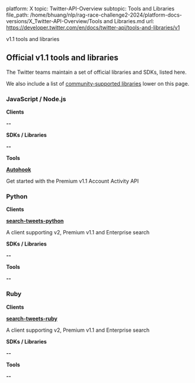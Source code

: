 platform: X
topic: Twitter-API-Overview
subtopic: Tools and Libraries
file_path: /home/bhuang/nlp/rag-race-challenge2-2024/platform-docs-versions/X_Twitter-API-Overview/Tools and Libraries.md
url: https://developer.twitter.com/en/docs/twitter-api/tools-and-libraries/v1

v1.1 tools and libraries

  
## Official v1.1 tools and libraries

The Twitter teams maintain a set of official libraries and SDKs, listed here. 

We also include a list of [community-supported libraries](#community-libraries) lower on this page. 

### JavaScript / Node.js

**Clients**

**\--**

**SDKs / Libraries**

**\--**

**Tools**

[**Autohook**](https://www.npmjs.com/package/twitter-autohook)

Get started with the Premium v1.1 Account Activity API

### Python

**Clients**

**[search-tweets-python](https://github.com/twitterdev/search-tweets-python)**

A client supporting v2, Premium v1.1 and Enterprise search

**SDKs / Libraries**

**\--**

**Tools**

**\--**

### Ruby

**Clients**

**[search-tweets-ruby](https://github.com/twitterdev/search-tweets-ruby)**

A client supporting v2, Premium v1.1 and Enterprise search

**SDKs / Libraries**

**\--**

**Tools**

**\--**